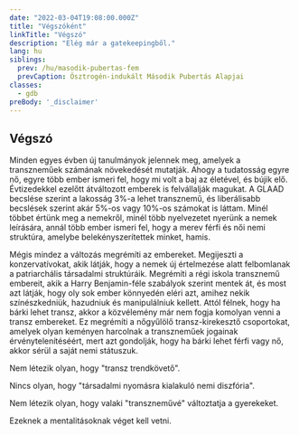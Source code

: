```yaml
---
date: "2022-03-04T19:08:00.000Z"
title: "Végszóként"
linkTitle: "Végszó"
description: "Elég már a gatekeepingből."
lang: hu
siblings:
  prev: /hu/masodik-pubertas-fem
  prevCaption: Ösztrogén-indukált Második Pubertás Alapjai
classes:
  - gdb
preBody: '_disclaimer'
---
```


## Végszó

Minden egyes évben új tanulmányok jelennek meg, amelyek a transzneműek számának növekedését mutatják. Ahogy a tudatosság egyre nő, egyre több ember ismeri fel, hogy mi volt a baj az életével, és bújik elő. Évtizedekkel ezelőtt átváltozott emberek is felvállalják magukat. A GLAAD becslése szerint a lakosság 3%-a lehet transznemű, és liberálisabb becslések szerint akár 5%-os vagy 10%-os számokat is láttam. Minél többet értünk meg a nemekről, minél több nyelvezetet nyerünk a nemek leírására, annál több ember ismeri fel, hogy a merev férfi és női nemi struktúra, amelybe belekényszerítettek minket, hamis.

Mégis mindez a változás megrémíti az embereket. Megijeszti a konzervatívokat, akik látják, hogy a nemek új értelmezése alatt felbomlanak a patriarchális társadalmi struktúráik. Megrémíti a régi iskola transznemű embereit, akik a Harry Benjamin-féle szabályok szerint mentek át, és most azt látják, hogy oly sok ember könnyedén eléri azt, amihez nekik színészkedniük, hazudniuk és manipulálniuk kellett. Attól félnek, hogy ha bárki lehet transz, akkor a közvélemény már nem fogja komolyan venni a transz embereket. Ez megrémíti a nőgyűlölő transz-kirekesztő csoportokat, amelyek olyan keményen harcolnak a transzneműek jogainak érvénytelenítéséért, mert azt gondolják, hogy ha bárki lehet férfi vagy nő, akkor sérül a saját nemi státuszuk.

Nem létezik olyan, hogy "transz trendkövető".

Nincs olyan, hogy "társadalmi nyomásra kialakuló nemi diszfória".

Nem létezik olyan, hogy valaki "transzneművé" változtatja a gyerekeket.

Ezeknek a mentalitásoknak véget kell vetni.

